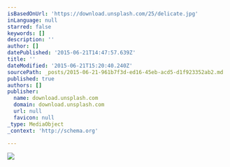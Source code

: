 ```yaml
---
isBasedOnUrl: 'https://download.unsplash.com/25/delicate.jpg'
inLanguage: null
starred: false
keywords: []
description: ''
author: []
datePublished: '2015-06-21T14:47:57.639Z'
title: ''
dateModified: '2015-06-21T15:20:40.240Z'
sourcePath: _posts/2015-06-21-961b7f3d-ed16-45eb-acd5-d1f923352ab2.md
published: true
authors: []
publisher:
  name: download.unsplash.com
  domain: download.unsplash.com
  url: null
  favicon: null
_type: MediaObject
_context: 'http://schema.org'

---
```

![](https://download.unsplash.com/25/delicate.jpg)